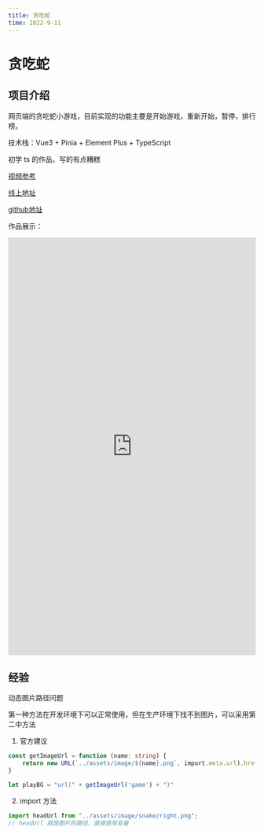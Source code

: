 ```yaml
---
title: 贪吃蛇
time: 2022-9-11
---
```


# 贪吃蛇

## 项目介绍

网页端的贪吃蛇小游戏，目前实现的功能主要是开始游戏，重新开始，暂停，排行榜。

技术栈：Vue3 + Pinia + Element Plus + TypeScript

初学 ts 的作品，写的有点糟糕

[视频参考](https://www.bilibili.com/video/BV1Xy4y1v7S2)

[线上地址](https://fatsunshineboy.github.io/snake/)

[github地址](https://github.com/fatsunshineboy/game/tree/snake)

作品展示：

<iframe src="https://fatsunshineboy.github.io/snake/" scroll="auto" frameborder="0" width="100%" height="850px"></iframe>

## 经验

动态图片路径问题

第一种方法在开发环境下可以正常使用，但在生产环境下找不到图片，可以采用第二中方法

1. 官方建议
```ts
const getImageUrl = function (name: string) {
    return new URL(`../assets/image/${name}.png`, import.meta.url).href;
}

let playBG = "url(" + getImageUrl('game') + ")"
```

2. import 方法
```ts
import headUrl from "../assets/image/snake/right.png";
// headUrl 就是图片的路径，直接使用变量
```
